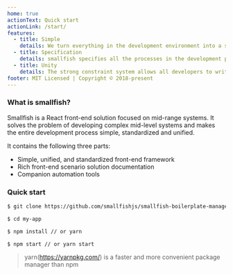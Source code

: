 ```yaml
---
home: true
actionText: Quick start
actionLink: /start/
features:
  - title: Simple
    details: We turn everything in the development environment into a switchable configuration, all out of the box; don't worry about the complicated package dependency upgrade problem, just care about a version of smallfish
  - title: Specification
    details: smallfish specifies all the processes in the development process, and the development process is like building blocks, so that your energy is 100% focused on the business logic.
  - title: Unity
    details: The strong constraint system allows all developers to write code under the smallfish system to standardize and greatly reduce the follow-up maintenance costs.
footer: MIT Licensed | Copyright © 2018-present
---
```


### What is smallfish?

Smallfish is a React front-end solution focused on mid-range systems. It solves the problem of developing complex mid-level systems and makes the entire development process simple, standardized and unified.

It contains the following three parts:

- Simple, unified, and standardized front-end framework
- Rich front-end scenario solution documentation
- Companion automation tools

### Quick start

```bash
$ git clone https://github.com/smallfishjs/smallfish-boilerplate-management-system.git my-app

$ cd my-app

$ npm install // or yarn

$ npm start // or yarn start
```

> yarn(https://yarnpkg.com/) is a faster and more convenient package manager than npm
